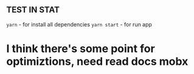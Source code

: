 ## TEST IN STAT

`yarn` - for install all dependencies
`yarn start` - for run app

# I think there's some point for optimiztions, need read docs mobx